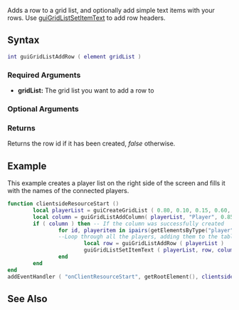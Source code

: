 Adds a row to a grid list, and optionally add simple text items with your rows. Use [guiGridListSetItemText](/guiGridListSetItemText.md "wikilink") to add row headers.

Syntax
------

``` lua
int guiGridListAddRow ( element gridList )
```

### Required Arguments

-   **gridList:** The grid list you want to add a row to

### Optional Arguments

### Returns

Returns the row id if it has been created, *false* otherwise.

Example
-------

This example creates a player list on the right side of the screen and fills it with the names of the connected players.

``` lua
function clientsideResourceStart ()
        local playerList = guiCreateGridList ( 0.80, 0.10, 0.15, 0.60, true ) -- Create the grid list
        local column = guiGridListAddColumn( playerList, "Player", 0.85 ) -- Create a 'players' column in the list
        if ( column ) then -- If the column was successfully created
                for id, playeritem in ipairs(getElementsByType("player")) do 
                --Loop through all the players, adding them to the table
                        local row = guiGridListAddRow ( playerList )
                        guiGridListSetItemText ( playerList, row, column, getPlayerName ( playeritem ), false, false )
                end
        end
end
addEventHandler ( "onClientResourceStart", getRootElement(), clientsideResourceStart )
```

See Also
--------
